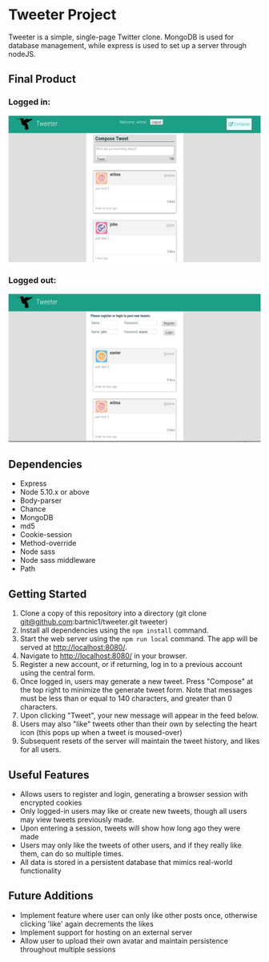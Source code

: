 # Tweeter Project

Tweeter is a simple, single-page Twitter clone. MongoDB is used for database management, while express is used to set up a server through nodeJS.

## Final Product

### Logged in:
!["Logged in"](https://github.com/bartnic1/tweeter/blob/master/loggedin.png)

### Logged out:
!["Logged out"](https://github.com/bartnic1/tweeter/blob/master/loggedout.png)

## Dependencies

- Express
- Node 5.10.x or above
- Body-parser
- Chance
- MongoDB
- md5
- Cookie-session
- Method-override
- Node sass
- Node sass middleware
- Path

## Getting Started

1. Clone a copy of this repository into a directory (git clone git@github.com:bartnic1/tweeter.git tweeter)
2. Install all dependencies using the `npm install` command.
3. Start the web server using the `npm run local` command. The app will be served at <http://localhost:8080/>.
4. Navigate to <http://localhost:8080/> in your browser.
5. Register a new account, or if returning, log in to a previous account using the central form.
6. Once logged in, users may generate a new tweet. Press "Compose" at the top right to minimize the generate tweet form. Note that messages must be less than or equal to 140 characters, and greater than 0 characters.
7. Upon clicking "Tweet", your new message will appear in the feed below.
8. Users may also "like" tweets other than their own by selecting the heart icon (this pops up when a tweet is moused-over)
9. Subsequent resets of the server will maintain the tweet history, and likes for all users.


## Useful Features

- Allows users to register and login, generating a browser session with encrypted cookies
- Only logged-in users may like or create new tweets, though all users may view tweets previously made.
- Upon entering a session, tweets will show how long ago they were made
- Users may only like the tweets of other users, and if they really like them, can do so multiple times.
- All data is stored in a persistent database that mimics real-world functionality


## Future Additions

- Implement feature where user can only like other posts once, otherwise clicking 'like' again decrements the likes
- Implement support for hosting on an external server
- Allow user to upload their own avatar and maintain persistence throughout multiple sessions
